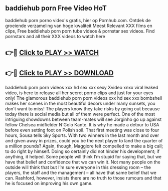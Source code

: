 ## baddiehub porn Free Video HoT 

baddiehub porn porno video's gratis, hier op Pornhub.com. Ontdek de groeiende verzameling van hoge kwaliteit Meest Relevant XXX films en clips,
Free baddiehub porn porn tube videos & pornstar sex videos. Find pornstars and all their XXX videos to watch here


## 👉🔴 [Click to PLAY >> WATCH](http://us.freeplayer.one?title=baddiehub_porn&ref=16D)

## 👉🔴 [Click to PLAY >> DOWNLOAD](http://us.freeplayer.one?title=baddiehub_porn&ref=16D)


baddiehub porn porn videos xxx hd sex xxx sexy Xvideo xnxx viral leaked video, is here to release all her secret porno clips and just for your eyes only! The glamorous baddiehub porn porn videos xxx hd sex xxx bombshell makes her scenes in the most beautiful decors under many sunsets, you don't want to miss! The players know they take risks by going out because today there is social media but all of them were perfect. One of the most intriguing showdowns between team-mates will see Jorginho go up against fellow Chelsea midfielder N'Golo Kante. It is why he made a detour to USA before even setting foot on Polish soil. That first meeting was close to four hours, Sousa tells Sky Sports. With two winners in the last month and over and given away in prizes, could you be the next player to land the quarter of a million pounds? Again, though, Maggiore felt compelled to make a big call; to do right by himself. Doing so certainly did not hinder his development; if anything, it helped. Some people will think I’m stupid for saying that, but we have that belief and confidence that we can win it. Not many people on the outside will think that but I’m sure everyone in this dressing room – the players, the staff and the management – all have that same belief that we can. Rashford, however, insists there are no truth to those rumours and that he is focused on improving his own game.